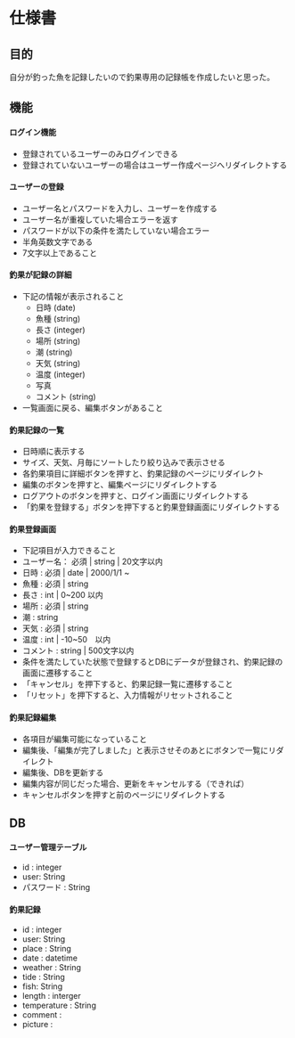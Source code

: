 # 仕様書
## 目的
自分が釣った魚を記録したいので釣果専用の記録帳を作成したいと思った。

## 機能
#### ログイン機能
 - 登録されているユーザーのみログインできる
 - 登録されていないユーザーの場合はユーザー作成ページへリダイレクトする

#### ユーザーの登録
 - ユーザー名とパスワードを入力し、ユーザーを作成する
 - ユーザー名が重複していた場合エラーを返す
 - パスワードが以下の条件を満たしていない場合エラー
  - 半角英数文字である
  - 7文字以上であること

####  釣果が記録の詳細
- 下記の情報が表示されること
  - 日時 (date)
  - 魚種 (string)
  - 長さ (integer)
  - 場所 (string)
  - 潮 (string)
  - 天気 (string)
  - 温度 (integer)
  - 写真
  - コメント (string)
- 一覧画面に戻る、編集ボタンがあること

#### 釣果記録の一覧
 - 日時順に表示する
 - サイズ、天気、月毎にソートしたり絞り込みで表示させる
 - 各釣果項目に詳細ボタンを押すと、釣果記録のページにリダイレクト
 - 編集のボタンを押すと、編集ページにリダイレクトする
 - ログアウトのボタンを押すと、ログイン画面にリダイレクトする
 - 「釣果を登録する」ボタンを押下すると釣果登録画面にリダイレクトする

#### 釣果登録画面
- 下記項目が入力できること
 - ユーザー名： 必須 | string | 20文字以内
 - 日時 : 必須 | date | 2000/1/1 ~ 
 - 魚種 : 必須 | string
 - 長さ : int | 0~200 以内
 - 場所 : 必須 | string
 - 潮   : string
 - 天気 : 必須 | string
 - 温度 : int | -10~50　以内
 - コメント : string | 500文字以内
- 条件を満たしていた状態で登録するとDBにデータが登録され、釣果記録の画面に遷移すること
- 「キャンセル」を押下すると、釣果記録一覧に遷移すること
- 「リセット」を押下すると、入力情報がリセットされること

#### 釣果記録編集
 - 各項目が編集可能になっていること
 - 編集後、「編集が完了しました」と表示させそのあとにボタンで一覧にリダイレクト
 - 編集後、DBを更新する
 - 編集内容が同じだった場合、更新をキャンセルする（できれば）
 - キャンセルボタンを押すと前のページにリダイレクトする

## DB
#### ユーザー管理テーブル
 - id : integer
 - user: String
 - パスワード : String

#### 釣果記録
 - id : integer
 - user: String
 - place : String
 - date : datetime
 - weather : String
 - tide : String
 - fish: String
 - length : interger
 - temperature : String
 - comment :
 - picture : 